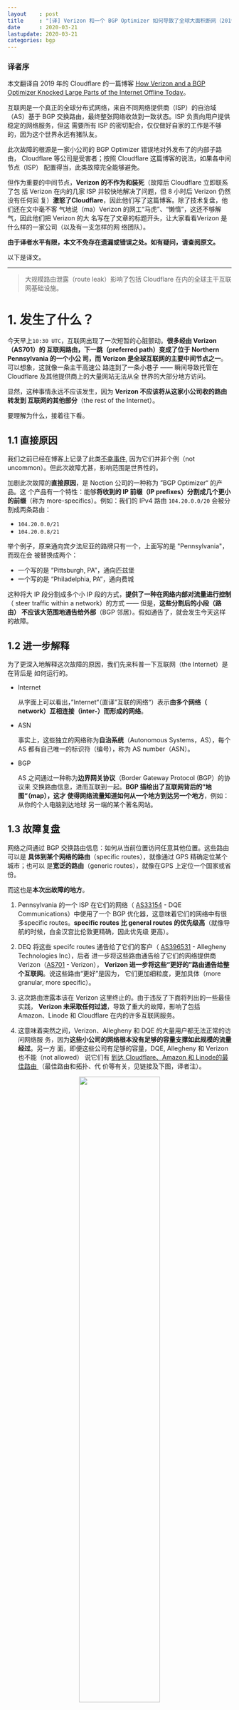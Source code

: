 ```yaml
---
layout    : post
title     : "[译] Verizon 和一个 BGP Optimizer 如何导致了全球大面积断网（2019）"
date      : 2020-03-21
lastupdate: 2020-03-21
categories: bgp
---
```


### 译者序

本文翻译自 2019 年的 Cloudflare 的一篇博客
[How Verizon and a BGP Optimizer Knocked Large Parts of the Internet Offline
Today](https://blog.cloudflare.com/how-verizon-and-a-bgp-optimizer-knocked-large-parts-of-the-internet-offline-today/)。

互联网是一个真正的全球分布式网络，来自不同网络提供商（ISP）的自治域（AS）基于
BGP 交换路由，最终整张网络收敛到一致状态。ISP 负责向用户提供稳定的网络服务，但这
需要所有 ISP 的密切配合，仅仅做好自家的工作是不够的，因为这个世界永远有猪队友。

此次故障的根源是一家小公司的 BGP Optimizer 错误地对外发布了的内部子路由，
Cloudflare 等公司是受害者；按照 Cloudflare 这篇博客的说法，如果各中间节点（ISP）
配置得当，此类故障完全能够避免。

但作为重要的中间节点，**Verizon 的不作为和装死**（故障后 Cloudflare 立即联系了包
括 Verizon 在内的几家 ISP 并较快地解决了问题，但 8 小时后 Verizon 仍然没有任何回
复）**激怒了Cloudflare**，因此他们写了这篇博客。除了技术复盘，他们还在文中毫不客
气地说（ma）Verizon 的网工“马虎”、“懒惰”，这还不够解气，因此他们把 Verizon 的大
名写在了文章的标题开头，让大家看看Verizon 是什么样的一家公司（以及有一支怎样的网
络团队）。

**由于译者水平有限，本文不免存在遗漏或错误之处。如有疑问，请查阅原文。**

以下是译文。

----

> 大规模路由泄露（route leak）影响了包括 Cloudflare 在内的全球主干互联网基础设施。

# 1. 发生了什么？

今天早上`10:30 UTC`，互联网出现了一次短暂的心脏颤动。**很多经由 Verizon（AS701）的
互联网路由，下一跳（preferred path）变成了位于 Northern Pennsylvania 的一个小公
司，而 Verizon 是全球互联网的主要中间节点之一**。可以想象，这就像一条主干高速公
路连到了一条小巷子 —— 瞬间导致托管在 Cloudflare 及其他提供商上的大量网站无法从全
世界的大部分地方访问。

显然，这种事情永远不应该发生，因为 **Verizon 不应该将从这家小公司收的路由转发到
互联网的其他部分**（the rest of the Internet）。

要理解为什么，接着往下看。

## 1.1 直接原因

我们之前已经在博客上记录了此类[不幸事件](https://blog.cloudflare.com/bgp-leaks-and-crypto-currencies/),
因为它们并非个例（not uncommon）。但此次故障尤甚，影响范围是世界性的。

加剧此次故障的**直接原因**，是 Noction 公司的一种称为 ”BGP Optimizer“ 的产品。这
个产品有一个特性：能够**将收到的 IP 前缀（IP prefixes）分割成几个更小的前缀**（称为
more-specifics）。例如：我们的 IPv4 路由 `104.20.0.0/20` 会被分割成两条路由：

* `104.20.0.0/21`
* `104.20.0.8/21`

举个例子，原来通向宾夕法尼亚的路牌只有一个，上面写的是 "Pennsylvania"，而现在会
被替换成两个：

* 一个写的是 “Pittsburgh, PA”，通向匹兹堡
* 一个写的是 “Philadelphia, PA”，通向费城

这种将大 IP 段分割成多个小 IP 段的方式，**提供了一种在网络内部对流量进行控制**（
steer traffic within a network）的方式 —— 但是，**这些分割后的小段（路由）
不应该大范围地通告给外部**（BGP 邻居）。假如通告了，就会发生今天这样的故障。

## 1.2 进一步解释

为了更深入地解释这次故障的原因，我们先来科普一下互联网（the Internet）是在背后是
如何运行的。

* Internet

    从字面上可以看出，”Internet“（直译”互联的网络“）表示**由多个网络（
    network）互相连接（inter-）而形成的网络**。

* ASN

    事实上，这些独立的网络称为**自治系统**（Autonomous Systems，AS），每个 AS
    都有自己唯一的标识符（编号），称为 AS number（ASN）。

* BGP

    AS 之间通过一种称为**边界网关协议**（Border Gateway Protocol (BGP）的协议来
    交换路由信息，进而互联到一起。**BGP 描绘出了互联网背后的”地图“（map），这才
    使得网络流量知道如何从一个地方到达另一个地方**，例如：从你的个人电脑到达地球
    另一端的某个著名网站。

## 1.3 故障复盘

网络之间通过 BGP 交换路由信息：如何从当前位置访问任意其他位置。这些路由可以是
**具体到某个网络的路由**（specific routes），就像通过 GPS 精确定位某个城市；也可以
是**宽泛的路由**（generic routes），就像在GPS 上定位一个国家或省份。

而这也是**本次出故障的地方**。

1. Pennsylvania 的一个 ISP 在它们的网络（
   [AS33154](https://bgp.he.net/AS33154) - DQE Communications）中使用了一个 BGP
   优化器，这意味着它们的网络中有很多specific routes。**specific routes 比
   general routes 的优先级高**（就像导航的时候，白金汉宫比伦敦更精确，因此优先级
   更高）。

2. DEQ 将这些 specifc routes 通告给了它们的客户（
   [AS396531](https://bgp.he.net/AS396531) - Allegheny Technologies Inc），后者
   进一步将这些路由通告给了它们的网络提供商 Verizon（[AS701](https://bgp.he.net/AS701) - Verizon），
   **Verizon 进一步将这些“更好的”路由通告给整个互联网**。说这些路由“更好”是因为，
   它们更加细粒度，更加具体（more granular, more specific）。

3. 这次路由泄露本该在 Verizon 这里终止的。由于违反了下面将列出的一些最佳实践，
   **Verizon 未采取任何过滤**，导致了重大的故障，影响了包括 Amazon、Linode 和
   Cloudflare 在内的许多互联网服务。

4. 这意味着突然之间，Verizon、Allegheny 和 DQE 的大量用户都无法正常的访问网络服
   务，因为**这些小公司的网络根本没有足够的容量支撑如此规模的流量经过**。另一方
   面，即便这些公司有足够的容量，DQE, Allegheny 和 Verizon 也不能（not allowed）
   说它们有 [到达 Cloudflare、Amazon 和 Linode的最佳路由
   ](https://twitter.com/atoonk/status/1143143943531454464)（最佳路由和拓扑、代
   价等有关，见链接及下图，译者注）。

<p align="center"><img src="/assets/img/how-a-bgp-optimizer-knocked-the-internet-zh/leak2-2.png" width="60%" height="60%"></p>
<p align="center">BGP 优化器导致的路由泄露过程</p>

故障期间我们观察到了明显的流量下降，最糟糕的时候，我们的全球流量下降了 15%：

<p align="center"><img src="/assets/img/how-a-bgp-optimizer-knocked-the-internet-zh/traffic-level.png" width="75%" height="75%"></p>
<p align="center">故障期间 Cloudflare 的流量下降</p>

# 2. 本应如何避免？

本应有多重方式避免这次故障。

## 2.1 配置 BGP session 接收路由上限

BGP session 可以**配置接收的路由上限**（prefix limit）。如果收到的路由**超过了这
个上限，路由器将关闭这个 session**。如果 Verizon 配置了这个选项，就不会出现这次
故障了。

配置这个参数属于最佳实践之一，并且不会给 Verizon 这样的网络提供商代来任何
坏处。**我们找不出他们不这样做的其他理由：只有粗心或者懒惰**。

## 2.2 配置基于 IRR 的过滤

网络运营商能阻止此类泄露的另一种方式是实现基于 IRR 的过滤（implementing
IRR-based filtering）。

IRR 表示 Internet Routing Registry，网络可以向这样的分布式数据库添加路由条目。网
络运营商可以利用这些 IRR 记录来生成具体路由列表（specific prefix lists），用于和
他们的对端（peer）建立 BGP session。

如果启用了 IRR 过滤，前面提到的这些网络也不会接受（accept）这些错误的具体路由（
faulty more-specifics）。

让我们感到震惊的是，**IRR 已经存在（并且有良好的文档）24 年了，但 Verizon 似乎并
未在它与Allegheny 的 BGP session 之间实现任何此类过滤**。IRR 不会给 Verizon 增加
任何成本或给他们的服务带来任何限制。**我们只能再重复一遍说，他们没有这样做没有其他
理由：只有粗心或者懒惰**。

## 2.3 部署 RPKI

我们在去年**实现并在全球部署的 RPKI 框架就是用于防止此类泄露的**，它在**源网络（
origin network）和前缀长度（prefix size）上施加过滤**。我们规定，Cloudflare 通告
的前缀不会超过 20，因此任何长度超过 20 的前缀（可能是 more-specific 路由）都我们
都拒绝接受，不管这些路由的路径（path）是什么。这个机制需要打开 BGP Origin
Validation 开关才能生效。许多提供商，例如 [AT&T 已经在它们的网络中成功地配置这个
参数](https://twitter.com/jobsnijders/status/1094976832267522048)。

如果 Verizon 使用了 RPKI，他们就会发现收到的这些路由是不合法的，因而**路由器就会
自动将其丢弃**。

**Cloudflare 建议所有的网络运营商从现在开始都[部署上 RPKI](https://blog.cloudflare.com/rpki-details/)！**

<p align="center"><img src="/assets/img/how-a-bgp-optimizer-knocked-the-internet-zh/leak3-2.png" width="60%" height="60%"></p>
<p align="center">使用 IRR、RPKI 和路由数量来防止路由泄露</p>

以上所有建议已经完美地浓缩进了 MANRS（[Mutually Agreed Norms for Routing Security](https://www.manrs.org/)）。

# 3. 故障如何解决的？

Clouflare 的网络团队发现了有问题的网络 AS33154 (DQE Communications) 和 AS701
(Verizon)。但我们无法立即解决这个问题，这可能是因为路由泄露刚发生的时候是在美
国东海岸的早上。

<p align="center"><img src="/assets/img/how-a-bgp-optimizer-knocked-the-internet-zh/mail-1.png" width="75%" height="75%"></p>
<p align="center">发给 Verizon 的邮件截图</p>

我们的一个网络工程师快速联系到 DQE 公司，对方也没有耽搁，很快将他们能解决这个故
障的人告诉我们。我们双方通过电话合作，**停止将这些“优化的”路由通告给Allegheny 公
司**。我们在此向 DQE 表示感谢。**这些工作完成后，互联网就重新稳定了，一切回到正
轨**。

<p align="center"><img src="/assets/img/how-a-bgp-optimizer-knocked-the-internet-zh/phonelog.png" width="35%" height="35%"></p>
<p align="center">尝试与 DQE 和 Verizon 技术支持团队通话的截图</p>

令人遗憾的是，我们尝试了通过邮件和电话的方式联系 Verizon，但直到写作本文时（故障
发生之后 8 个小时），我们仍然没有收到对方的回复，我们也不确定他们是否在采取行动
解决这个问题。

在 Cloudflare，我们希望此类事故永远不要发生，但不幸的是，**当前的互联网为防止此
类事情的发生只做了很少的事情**。网络提供商行业是时候通过**采取 RPKI 这样的规范来
更好地保护路由安全**了。我们希望大型提供商能够跟随 Cloudflare、Amazon 和 AT&T 这
些公司的脚步，开始[对路由的合法性做验证
](https://blog.cloudflare.com/cloudflares-rpki-toolkit/)。**尤其是你 —— Verizon
—— 我们在注视着你，并且还在等你的回复**。

虽然此次事故的根源在我们的控制之外，但我们还是要因为网络的不可用向用户道歉。
我们团队非常地关心我们的服务，团队成员也分布在美国、英国、澳大利亚和新加坡，
任何故障发生之后，我们都能在几分钟之内发现。
